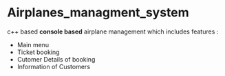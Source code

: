 # Airplanes_managment_system
c++ based **console based** airplane management which includes features :
<ul>
  <li>Main menu</li>
  <li>Ticket booking</li>
  <li>Cutomer Details of booking</li>
  <li>Information of Customers</li> 
</ul>
